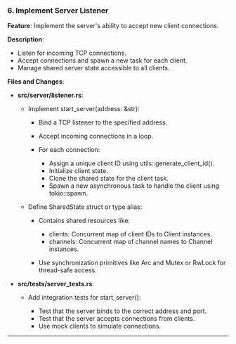 ### **6. Implement Server Listener**

**Feature**: Implement the server's ability to accept new client connections.

**Description**:

- Listen for incoming TCP connections.
- Accept connections and spawn a new task for each client.
- Manage shared server state accessible to all clients.

**Files and Changes**:

- **src/server/listener.rs**:

  - Implement start_server(address: &str):

    - Bind a TCP listener to the specified address.
    - Accept incoming connections in a loop.
    - For each connection:

      - Assign a unique client ID using utils::generate_client_id().
      - Initialize client state.
      - Clone the shared state for the client task.
      - Spawn a new asynchronous task to handle the client using tokio::spawn.

  - Define SharedState struct or type alias:

    - Contains shared resources like:

      - clients: Concurrent map of client IDs to Client instances.
      - channels: Concurrent map of channel names to Channel instances.

    - Use synchronization primitives like Arc and Mutex or RwLock for thread-safe access.

- **src/tests/server_tests.rs**:

  - Add integration tests for start_server():

    - Test that the server binds to the correct address and port.
    - Test that the server accepts connections from clients.
    - Use mock clients to simulate connections.

---